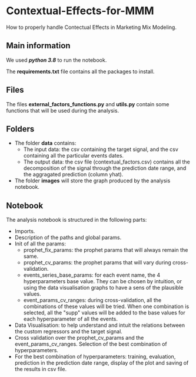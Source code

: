 # Contextual-Effects-for-MMM
How to properly handle Contectual Effects in Marketing Mix Modeling.

## Main information

We used ***python 3.8*** to run the notebook.

The **requirements.txt** file contains all the packages to install. 


## Files

The files **external_factors_functions.py** and **utils.py** contain some functions that will be used during the analysis.



## Folders

- The folder **data** contains:
    - The input data: the csv containing the target signal, and the csv containing all the particular events dates.
    - The output data: the csv file (contextual_factors.csv) contains all the decomposition of the signal through the prediction date range, and the aggragated prediction (column yhat).
- The folder **images** will store the graph produced by the analysis notebook.

## Notebook

The analysis notebook is structured in the following parts:

- Imports.
- Description of the paths and global params.
- Init of all the params:
    - prophet_fix_params: the prophet params that will always remain the same.
    - prophet_cv_params: the prophet params that will vary during cross-validation.
    - events_series_base_params: for each event name, the 4 hyperparameters base value. They can be chosen by intuition, or using the data visualisation graphs to have a sens of the plausible values.
    - event_params_cv_ranges: during cross-validation, all the combinations of these values will be tried. When one combination is selected, all the "supp" values will be added to the base values for each hyperparameter of all the events.
- Data Visualisation: to help understand and intuit the relations between the custom regressors and the target signal.
- Cross validation over the prophet_cv_params and the event_params_cv_ranges. Selection of the best combination of hyperparameters.
- For the best combination of hyperparameters: training, evaluation, prediction in the prediction date range, display of the plot and saving of the results in csv file.
